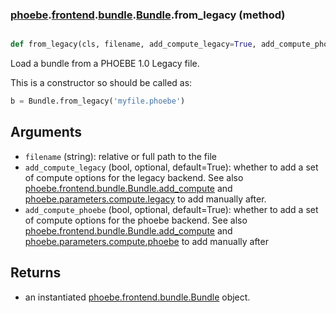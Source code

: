 ### [phoebe](phoebe.md).[frontend](phoebe.frontend.md).[bundle](phoebe.frontend.bundle.md).[Bundle](phoebe.frontend.bundle.Bundle.md).from_legacy (method)


```py

def from_legacy(cls, filename, add_compute_legacy=True, add_compute_phoebe=True)

```



Load a bundle from a PHOEBE 1.0 Legacy file.

This is a constructor so should be called as:

```py
b = Bundle.from_legacy('myfile.phoebe')
```

Arguments
------------
* `filename` (string): relative or full path to the file
* `add_compute_legacy` (bool, optional, default=True): whether to add
    a set of compute options for the legacy backend.  See also
    [phoebe.frontend.bundle.Bundle.add_compute](phoebe.frontend.bundle.Bundle.add_compute.md) and
    [phoebe.parameters.compute.legacy](phoebe.parameters.compute.legacy.md) to add manually after.
* `add_compute_phoebe` (bool, optional, default=True): whether to add
    a set of compute options for the phoebe backend.  See also
    [phoebe.frontend.bundle.Bundle.add_compute](phoebe.frontend.bundle.Bundle.add_compute.md) and
    [phoebe.parameters.compute.phoebe](phoebe.parameters.compute.phoebe.md) to add manually after

Returns
---------
* an instantiated [phoebe.frontend.bundle.Bundle](phoebe.frontend.bundle.Bundle.md) object.

